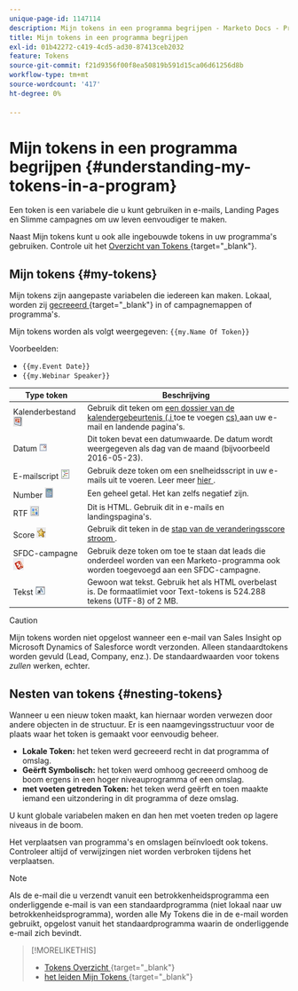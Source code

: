 ```yaml
---
unique-page-id: 1147114
description: Mijn tokens in een programma begrijpen - Marketo Docs - Productdocumentatie
title: Mijn tokens in een programma begrijpen
exl-id: 01b42272-c419-4cd5-ad30-87413ceb2032
feature: Tokens
source-git-commit: f21d9356f00f8ea50819b591d15ca06d61256d8b
workflow-type: tm+mt
source-wordcount: '417'
ht-degree: 0%

---
```


# Mijn tokens in een programma begrijpen {#understanding-my-tokens-in-a-program}

Een token is een variabele die u kunt gebruiken in e-mails, Landing Pages en Slimme campagnes om uw leven eenvoudiger te maken.

Naast Mijn tokens kunt u ook alle ingebouwde tokens in uw programma&#39;s gebruiken. Controle uit het [ Overzicht van Tokens ](/help/marketo/product-docs/demand-generation/landing-pages/personalizing-landing-pages/tokens-overview.md){target="_blank"}.

## Mijn tokens  {#my-tokens}

Mijn tokens zijn aangepaste variabelen die iedereen kan maken. Lokaal, worden zij [ gecreeerd ](/help/marketo/product-docs/core-marketo-concepts/programs/tokens/managing-my-tokens.md){target="_blank"} in of campagnemappen of programma&#39;s.

Mijn tokens worden als volgt weergegeven: `{{my.Name Of Token}}`

Voorbeelden:

* `{{my.Event Date}}`
* `{{my.Webinar Speaker}}`

<table> 
 <thead> 
  <tr> 
   <th>Type token</th> 
   <th>Beschrijving</th> 
  </tr> 
 </thead> 
 <tbody> 
  <tr> 
   <td>Kalenderbestand <img alt="—" src="assets/image2014-9-25-16-3a44-3a19.png" data-linked-resource-id="3083230" data-linked-resource-type="attachment" data-base-url="https://docs.marketo.com" data-linked-resource-container-id="1147114"></td> 
   <td>Gebruik dit teken om <a href="/help/marketo/product-docs/email-marketing/general/functions-in-the-editor/create-a-calendar-event-ics-file.md"> een dossier van de kalendergebeurtenis (.i </a> toe te voegen <a href="/help/marketo/product-docs/email-marketing/general/functions-in-the-editor/create-a-calendar-event-ics-file.md"> cs) </a> aan uw e-mail en landende pagina's.</td> 
  </tr> 
  <tr> 
   <td><p>Datum <img alt="—" src="assets/image2014-9-25-16-3a44-3a47.png" data-linked-resource-id="3083231" data-linked-resource-type="attachment" data-base-url="https://docs.marketo.com" data-linked-resource-container-id="1147114"></p></td> 
   <td>Dit token bevat een datumwaarde. De datum wordt weergegeven als dag van de maand (bijvoorbeeld 2016-05-23).</td> 
  </tr> 
  <tr> 
   <td>E-mailscript <img alt="—" src="assets/image2014-9-25-16-3a45-3a4.png" data-linked-resource-id="3083232" data-linked-resource-type="attachment" data-base-url="https://docs.marketo.com" data-linked-resource-container-id="1147114"></td> 
   <td>Gebruik deze token om een snelheidsscript in uw e-mails uit te voeren. Leer meer <a href="https://experienceleague.adobe.com/en/docs/marketo-developer/marketo/email-scripting" title="Koppeling volgen" rel="nofollow"> hier </a>. </td> 
  </tr> 
  <tr> 
   <td>Number <span> <img alt="—" src="assets/image2014-9-25-16-3a45-3a25.png" data-linked-resource-id="3083233" data-linked-resource-type="attachment" data-base-url="https://docs.marketo.com" data-linked-resource-container-id="1147114"></span></td> 
   <td>Een geheel getal. Het kan zelfs negatief zijn.</td> 
  </tr> 
  <tr> 
   <td>RTF <img alt="—" src="assets/image2014-9-25-16-3a46-3a22.png" data-linked-resource-id="3083234" data-linked-resource-type="attachment" data-base-url="https://docs.marketo.com" data-linked-resource-container-id="1147114"></td> 
   <td>Dit is HTML. Gebruik dit in e-mails en landingspagina's.</td> 
  </tr> 
  <tr> 
   <td>Score <img alt="—" src="assets/image2014-9-25-16-3a46-3a39.png" data-linked-resource-id="3083235" data-linked-resource-type="attachment" data-base-url="https://docs.marketo.com" data-linked-resource-container-id="1147114"></td> 
   <td>Gebruik dit teken in de <a href="/help/marketo/product-docs/core-marketo-concepts/smart-campaigns/flow-actions/use-tokens-in-flow-steps.md"> stap van de veranderingsscore stroom </a>. </td> 
  </tr> 
  <tr> 
   <td colspan="1">SFDC-campagne <img alt="—" src="assets/sfdc-campaign-icon.jpg" data-linked-resource-id="11379761" data-linked-resource-type="attachment" data-base-url="https://docs.marketo.com" data-linked-resource-container-id="1147114" title="—"></td> 
   <td colspan="1">Gebruik deze token om toe te staan dat leads die onderdeel worden van een Marketo-programma ook worden toegevoegd aan een SFDC-campagne.</td> 
  </tr> 
  <tr> 
   <td>Tekst <img alt="—" src="assets/image2014-9-25-16-3a46-3a54.png" data-linked-resource-id="3083236" data-linked-resource-type="attachment" data-base-url="https://docs.marketo.com" data-linked-resource-container-id="1147114"></td> 
   <td>Gewoon wat tekst. Gebruik het als HTML overbelast is. De formaatlimiet voor Text-tokens is 524.288 tekens (UTF-8) of 2 MB.</td> 
  </tr> 
 </tbody> 
</table>

>[!CAUTION]
>
>Mijn tokens worden niet opgelost wanneer een e-mail van Sales Insight op Microsoft Dynamics of Salesforce wordt verzonden. Alleen standaardtokens worden gevuld (Lead, Company, enz.). De standaardwaarden voor tokens _zullen_ werken, echter.

## Nesten van tokens {#nesting-tokens}

Wanneer u een nieuw token maakt, kan hiernaar worden verwezen door andere objecten in de structuur. Er is een naamgevingsstructuur voor de plaats waar het token is gemaakt voor eenvoudig beheer.

* **Lokale Token:** het teken werd gecreeerd recht in dat programma of omslag.
* **Geërft Symbolisch:** het token werd omhoog gecreeerd omhoog de boom ergens in een hoger niveauprogramma of een omslag.
* **met voeten getreden Token:** het teken werd geërft en toen maakte iemand een uitzondering in dit programma of deze omslag.

U kunt globale variabelen maken en dan hen met voeten treden op lagere niveaus in de boom.

Het verplaatsen van programma&#39;s en omslagen beïnvloedt ook tokens. Controleer altijd of verwijzingen niet worden verbroken tijdens het verplaatsen.

>[!NOTE]
>
>Als de e-mail die u verzendt vanuit een betrokkenheidsprogramma een onderliggende e-mail is van een standaardprogramma (niet lokaal naar uw betrokkenheidsprogramma), worden alle My Tokens die in de e-mail worden gebruikt, opgelost vanuit het standaardprogramma waarin de onderliggende e-mail zich bevindt.

>[!MORELIKETHIS]
>
>* [ Tokens Overzicht ](/help/marketo/product-docs/demand-generation/landing-pages/personalizing-landing-pages/tokens-overview.md){target="_blank"}
>* [ het leiden Mijn Tokens ](/help/marketo/product-docs/core-marketo-concepts/programs/tokens/managing-my-tokens.md){target="_blank"}
